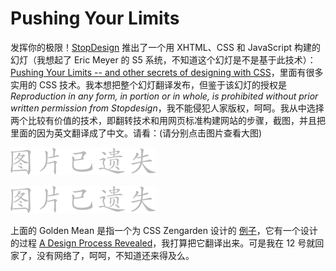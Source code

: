# Pushing Your Limits

发挥你的极限！[StopDesign][0] 推出了一个用 XHTML、CSS 和 JavaScript 构建的幻灯（我想起了 Eric Meyer 的 S5 系统，不知道这个幻灯是不是基于此技术）：[Pushing Your Limits -- and other secrets of designing with CSS][1]，里面有很多实用的 CSS 技术。我本想把整个幻灯翻译发布，但鉴于该幻灯的授权是*Reproduction in any form, in portion or in whole, is prohibited without prior written permission from Stopdesign*，我不能侵犯人家版权，呵呵。我从中选择两个比较有价值的技术，即翻转技术和用网页标准构建网站的步骤，截图，并且把里面的因为英文翻译成了中文。请看：(请分别点击图片查看大图)

![双重翻转的概念](/assets/missing.png)

![](/assets/missing.png)

上面的 Golden Mean 是指一个为 CSS Zengarden 设计的 [例子][2]，它有一个设计的过程 [A Design Process Revealed][3]，我打算把它翻译出来。可是我在 12 号就回家了，没有网络了，呵呵，不知道还来得及么。

[0]: http://stopdesign.com
[1]: http://www.stopdesign.com/present/2004/sydney/limits/
[2]: http://www.csszengarden.com/?cssfile=017/017.css
[3]: http://www.stopdesign.com/articles/design_process/
